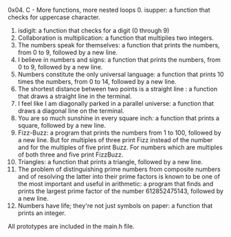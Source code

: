 0x04. C - More functions, more nested loops
0. isupper: a function that checks for uppercase character.
1. isdigit: a function that checks for a digit (0 through 9)
2. Collaboration is multiplication: a function that multiplies two integers.
3. The numbers speak for themselves: a function that prints the numbers, from 0 to 9, followed by a new line.
4. I believe in numbers and signs: a function that prints the numbers, from 0 to 9, followed by a new line.
5. Numbers constitute the only universal language: a function that prints 10 times the numbers, from 0 to 14, followed by a new line.
6. The shortest distance between two points is a straight line
: a function that draws a straight line in the terminal.
7. I feel like I am diagonally parked in a parallel universe: a function that draws a diagonal line on the terminal.
8. You are so much sunshine in every square inch: a function that prints a square, followed by a new line.
9. Fizz-Buzz: a program that prints the numbers from 1 to 100, followed by a new line. But for multiples of three print Fizz instead of the number and for the multiples of five print Buzz. For numbers which are multiples of both three and five print FizzBuzz.
10. Triangles: a function that prints a triangle, followed by a new line.
11. The problem of distinguishing prime numbers from composite numbers and of resolving the latter into their prime factors is known to be one of the most important and useful in arithmetic: a program that finds and prints the largest prime factor of the number 612852475143, followed by a new line.
12. Numbers have life; they're not just symbols on paper: a function that prints an integer.

All prototypes are included in the main.h file.
